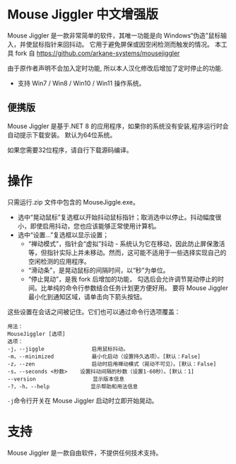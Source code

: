 Mouse Jiggler 中文增强版
============
Mouse Jiggler 是一款非常简单的软件，其唯一功能是向 Windows“伪造”鼠标输入，并使鼠标指针来回抖动。
它用于避免屏保或因空闲检测而触发的情况。
本工具 fork 自 https://github.com/arkane-systems/mousejiggler

由于原作者声明不会加入定时功能, 所以本人汉化修改后增加了定时停止的功能.

* 支持 Win7 / Win8 / Win10 / Win11 操作系统。

便携版
----------------
Mouse Jiggler 是基于.NET 8 的应用程序，如果你的系统没有安装,程序运行时会自动提示下载安装。
默认为64位系统。

如果您需要32位程序，请自行下载源码编译。

操作
=========
只需运行.zip 文件中包含的 MouseJiggle.exe。
+ 选中“晃动鼠标”复选框以开始抖动鼠标指针；取消选中以停止。抖动幅度很小，即使启用抖动，您也应该能够正常使用计算机。
+ 选中“设置...”复选框以显示设置；
   * “禅动模式”，指针会“虚拟”抖动 - 系统认为它在移动，因此防止屏保激活等，但指针实际上并未移动。然而，这可能不适用于一些选择实现自己的空闲检测的应用程序。
   * “滑动条”，是晃动鼠标的间隔时间，以“秒”为单位。
   * “停止晃动”，是我 fork 后增加的功能， 勾选后会允许调节晃动停止的时间。比单纯的命令行参数结合任务计划更方便好用。
要将 Mouse Jiggler 最小化到通知区域，请单击向下箭头按钮。

这些设置在会话之间被记住。它们也可以通过命令行选项覆盖：
```
用法：
MouseJiggler [选项]
选项：
-j，--jiggle               启用鼠标抖动。
-m，--minimized            最小化启动（设置持久选项）。[默认：False]
-z，--zen                  启动时启用禅动模式（晃动不可见）。[默认：False]
-s，--seconds <秒数>    设置抖动间隔的秒数（设置1-60秒）。[默认：1]
--version                  显示版本信息
-?，-h，--help             显示帮助和用法信息
```
`-j`命令行开关在 Mouse Jiggler 启动时立即开始晃动。

支持
=======
Mouse Jiggler 是一款自由软件，不提供任何技术支持。
